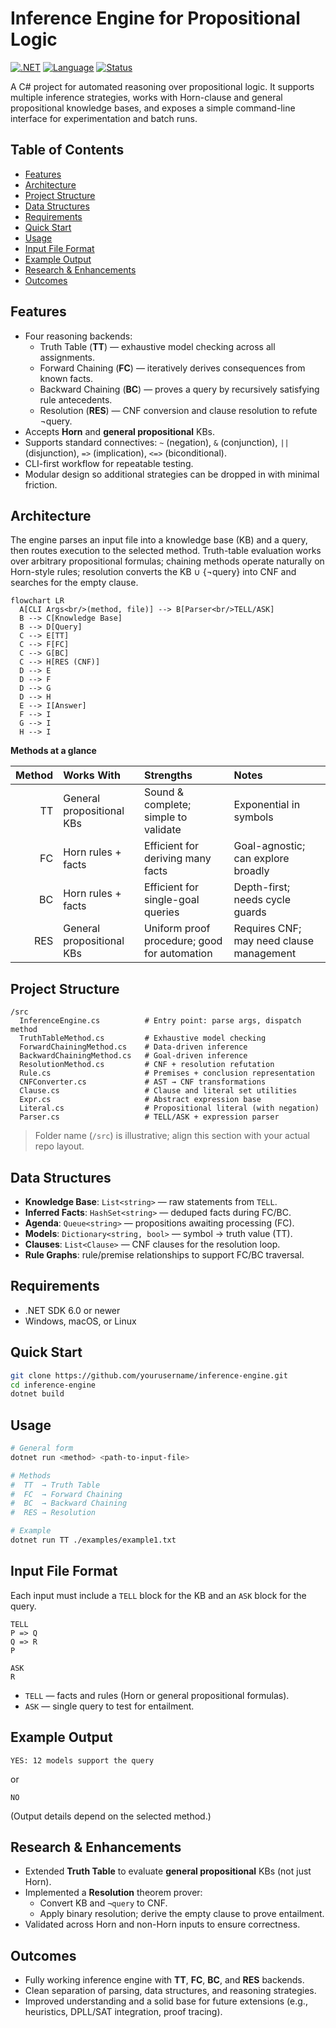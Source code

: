 # Inference Engine for Propositional Logic
[![.NET](https://img.shields.io/badge/.NET-6%2B-512BD4)](https://dotnet.microsoft.com/)
[![Language](https://img.shields.io/badge/Language-C%23-blue)](#)
[![Status](https://img.shields.io/badge/Status-Active-success)](#)

A C# project for automated reasoning over propositional logic. It supports multiple inference strategies, works with Horn-clause and general propositional knowledge bases, and exposes a simple command-line interface for experimentation and batch runs.

## Table of Contents
- [Features](#features)
- [Architecture](#architecture)
- [Project Structure](#project-structure)
- [Data Structures](#data-structures)
- [Requirements](#requirements)
- [Quick Start](#quick-start)
- [Usage](#usage)
- [Input File Format](#input-file-format)
- [Example Output](#example-output)
- [Research & Enhancements](#research--enhancements)
- [Outcomes](#outcomes)

## Features
- Four reasoning backends:
  - Truth Table (**TT**) — exhaustive model checking across all assignments.
  - Forward Chaining (**FC**) — iteratively derives consequences from known facts.
  - Backward Chaining (**BC**) — proves a query by recursively satisfying rule antecedents.
  - Resolution (**RES**) — CNF conversion and clause resolution to refute ¬query.
- Accepts **Horn** and **general propositional** KBs.
- Supports standard connectives: `~` (negation), `&` (conjunction), `||` (disjunction), `=>` (implication), `<=>` (biconditional).
- CLI-first workflow for repeatable testing.
- Modular design so additional strategies can be dropped in with minimal friction.

## Architecture
The engine parses an input file into a knowledge base (KB) and a query, then routes execution to the selected method. Truth-table evaluation works over arbitrary propositional formulas; chaining methods operate naturally on Horn-style rules; resolution converts the KB ∪ {¬query} into CNF and searches for the empty clause.

```mermaid
flowchart LR
  A[CLI Args<br/>(method, file)] --> B[Parser<br/>TELL/ASK]
  B --> C[Knowledge Base]
  B --> D[Query]
  C --> E[TT]
  C --> F[FC]
  C --> G[BC]
  C --> H[RES (CNF)]
  D --> E
  D --> F
  D --> G
  D --> H
  E --> I[Answer]
  F --> I
  G --> I
  H --> I
```

**Methods at a glance**

| Method | Works With | Strengths | Notes |
|------:|:-----------|:----------|:-----|
| TT | General propositional KBs | Sound & complete; simple to validate | Exponential in symbols |
| FC | Horn rules + facts | Efficient for deriving many facts | Goal-agnostic; can explore broadly |
| BC | Horn rules + facts | Efficient for single-goal queries | Depth-first; needs cycle guards |
| RES | General propositional KBs | Uniform proof procedure; good for automation | Requires CNF; may need clause management |

## Project Structure
```text
/src
  InferenceEngine.cs          # Entry point: parse args, dispatch method
  TruthTableMethod.cs         # Exhaustive model checking
  ForwardChainingMethod.cs    # Data-driven inference
  BackwardChainingMethod.cs   # Goal-driven inference
  ResolutionMethod.cs         # CNF + resolution refutation
  Rule.cs                     # Premises + conclusion representation
  CNFConverter.cs             # AST → CNF transformations
  Clause.cs                   # Clause and literal set utilities
  Expr.cs                     # Abstract expression base
  Literal.cs                  # Propositional literal (with negation)
  Parser.cs                   # TELL/ASK + expression parser
```

> Folder name (`/src`) is illustrative; align this section with your actual repo layout.

## Data Structures
- **Knowledge Base**: `List<string>` — raw statements from `TELL`.
- **Inferred Facts**: `HashSet<string>` — deduped facts during FC/BC.
- **Agenda**: `Queue<string>` — propositions awaiting processing (FC).
- **Models**: `Dictionary<string, bool>` — symbol → truth value (TT).
- **Clauses**: `List<Clause>` — CNF clauses for the resolution loop.
- **Rule Graphs**: rule/premise relationships to support FC/BC traversal.

## Requirements
- .NET SDK 6.0 or newer
- Windows, macOS, or Linux

## Quick Start
```bash
git clone https://github.com/yourusername/inference-engine.git
cd inference-engine
dotnet build
```

## Usage
```bash
# General form
dotnet run <method> <path-to-input-file>

# Methods
#  TT  → Truth Table
#  FC  → Forward Chaining
#  BC  → Backward Chaining
#  RES → Resolution

# Example
dotnet run TT ./examples/example1.txt
```

## Input File Format
Each input must include a `TELL` block for the KB and an `ASK` block for the query.

```text
TELL
P => Q
Q => R
P

ASK
R
```

- `TELL` — facts and rules (Horn or general propositional formulas).
- `ASK` — single query to test for entailment.

## Example Output
```text
YES: 12 models support the query
```
or
```text
NO
```
(Output details depend on the selected method.)

## Research & Enhancements
- Extended **Truth Table** to evaluate **general propositional** KBs (not just Horn).
- Implemented a **Resolution** theorem prover:
  - Convert KB and `¬query` to CNF.
  - Apply binary resolution; derive the empty clause to prove entailment.
- Validated across Horn and non-Horn inputs to ensure correctness.

## Outcomes
- Fully working inference engine with **TT**, **FC**, **BC**, and **RES** backends.
- Clean separation of parsing, data structures, and reasoning strategies.
- Improved understanding and a solid base for future extensions (e.g., heuristics, DPLL/SAT integration, proof tracing).
